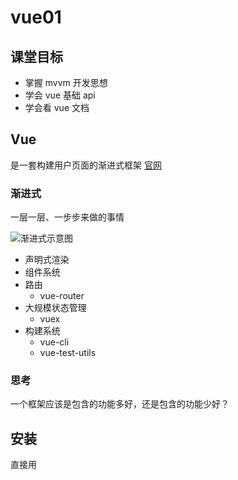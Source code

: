 # vue01

## 课堂目标

- 掌握 mvvm 开发思想
- 学会 vue 基础 api
- 学会看 vue 文档

## Vue

是一套构建用户页面的渐进式框架 [官网](https://cn.vuejs.org/)

### 渐进式

一层一层、一步步来做的事情

![渐进式示意图](/Users/cxr/Work/education/web高级/10/vue01/courseware/resource/渐进式示意图.jpg)

- 声明式渲染
- 组件系统
- 路由
  - vue-router
- 大规模状态管理
  - vuex
- 构建系统
  - vue-cli
  - vue-test-utils

### 思考

一个框架应该是包含的功能多好，还是包含的功能少好？



## 安装

直接用 <script> 标签引入

### CDN

最新版本

```js
<script src="https://cdn.jsdelivr.net/npm/vue/dist/vue.js"></script>
```

ES Modules

```js
<script type="module">
  import Vue from 'https://cdn.jsdelivr.net/npm/vue@2.6.11/dist/vue.esm.browser.js'
</script>
```

## 使用

### 创建 hello world

```html
<!DOCTYPE html>
<html lang="en">
  <head>
    <meta charset="UTF-8" />
    <meta name="viewport" content="width=device-width, initial-scale=1.0" />
    <title>Document</title>
    <script src="https://cdn.jsdelivr.net/npm/vue/dist/vue.js"></script>
  </head>
  <body>
    <div id="app">{{msg}}</div>

    <script>
      new Vue({
        el: "#app",
        data: {
          msg: "Hello,World",
        },
      });
    </script>
  </body>
</html>

```

Vue.js 的核心是一个允许采用简洁的模板语法来声明式地将数据渲染进 DOM 的系统(声明式渲染)

- 模板
- 数据

## Vue实例

- vm
- 数据与方法
  - $data
    - public
  - _xxx
    - private

### 插值

- 文本
- attribute
- 使用 js 表达式



### v-bind

​		绑定数据（表达式）到指定的属性上，`<div v-bind:参数="值/表达式"></div>`，这里的参数就是指定的属性名称。有的一些常用指令会有对应的缩写，`v-bind` 对应的缩写为：`:`

```js
<div :id="myId"></div>
```



## 事件处理

- v-on
  - 缩写：@

## 指令修饰符

一个指令可以包含的内容包括：

- 指令名称
- 指令值
- 指令参数
- 指令修饰符

```html
<组件 指令:参数.修饰符1.修饰符2="值" />
```

### .lazy

取代 `input` 监听 `change` 事件

### .number

输入字符串转为有效的数字

### .trim

输入首尾空格过滤



## 计算属性

- 可读性

- 可缓存

  ```js
          computed: {
            reverseMsg() {
              // 缓存
              console.log("222");
              return this.msg.split("").reverse().join("");
            },
          },
  ```



## watch

当需要在数据变化时执行异步或开销较大的操作时使用

- deep
- immediate

```js
 watch: {
          msg: {
            handler(newValue, oldValue) {
              console.log(newValue, oldValue);
              // 更新多个值
              this.msg1 = newValue + ":msg1";
              this.msg2 = newValue + ":msg2";
              this.msg3 = newValue + ":msg3";

              // 请求后端接口，获取数据
              axios("test").then((res) => {
                console.log(res);
              });
            },
            immediate: true,
          },
          "info": {
            handler(newValue, oldValue) {
              console.log(newValue, oldValue);
            },
            deep: true,
          },
```





## 条件渲染

- v-if
  - v-else-if
  - v-else
- v-show
  - 控制 display
- v-if vs v-show
  - `v-if` 是“真正”的条件渲染，因为它会确保在切换过程中条件块内的事件监听器和子组件适当地被销毁和重建。
  - v-if` 也是**惰性的**：如果在初始渲染时条件为假，则什么也不做——直到条件第一次变为真时，才会开始渲染条件块。` 
  - `v-show`就简单得多——不管初始条件是什么，元素总是会被渲染，并且只是简单地基于 CSS 进行切换。
  - 一般来说，`v-if` 有更高的切换开销，而 `v-show` 有更高的初始渲染开销。因此，如果需要非常频繁地切换，则使用 `v-show` 较好；如果在运行时条件很少改变，则使用 `v-if` 较好。

## 列表渲染

v-for

- 遍历数组

- 遍历对象

  - 2个参数
    - (Val,key)
  - 3个参数
    - (val,key,index)

- 带有 `v-for` 的 `<template>`

  - 循环渲染一段包含多个元素的内容

- v-for 和 v-if 一同使用

- 设置 key 属性

  - 复用
  - diff 算法优化

  默认情况下，在渲染 `DOM` 过程中使用 <u>原地复用</u> ，这样一般情况下会比较高效，但是对于循环列表，特别是依赖某种状态的列表，会有一些问题，我们可以通过 `:key` 属性，来给每个循环节点添加一个标识

  

  

  

  ## class

  同样类名有数组及对象的写法：

  ​	数组写法：

  ```js
  <div :class="['box1', 'box2']"></div>
  ```

  ​	对象写法：

  ```js
  <div :class="{'box1': isActive, 'box2': isChecked}"></div>
  ```

  

  

  ## style

   v-bind 针对样式有不同的写法  ，可以写成对象形式:

  ```js
  <div :style=" {width: '100px', height: '100px', background: 'green' }"></div>
  ```

  也可以写成数组形式 :

  ```js
  <div :style="[style1, style2]"></div>
  ```

  

  

  

  

  ## 表单输入绑定

  v-model	双向数据绑定(语法糖)

  

  ```js
  <input type="text" v-model="title" />
  ```

  原理

  ```html
    <input type="text" @input="handleInput" :value="content" />
  ```

  

  ```
   app = new Vue({
          el: "#app",
          data: {
            content: "test",
            isCheck: false,
          },
          methods: {
            handleInput(e) {
              this.content = e.target.value;
            },
          },
        });
  ```

  

## 案例

改造 qq 空间

## 下期预告

- vue 组件化思想
- 组件基础知识
- 使用组件思想重构 qq 空间